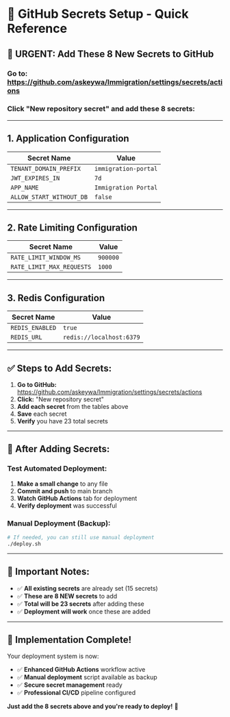 # 🔐 GitHub Secrets Setup - Quick Reference

## 🚀 **URGENT: Add These 8 New Secrets to GitHub**

### **Go to:** https://github.com/askeywa/Immigration/settings/secrets/actions

### **Click "New repository secret" and add these 8 secrets:**

---

## **1. Application Configuration**

| Secret Name | Value |
|-------------|-------|
| `TENANT_DOMAIN_PREFIX` | `immigration-portal` |
| `JWT_EXPIRES_IN` | `7d` |
| `APP_NAME` | `Immigration Portal` |
| `ALLOW_START_WITHOUT_DB` | `false` |

---

## **2. Rate Limiting Configuration**

| Secret Name | Value |
|-------------|-------|
| `RATE_LIMIT_WINDOW_MS` | `900000` |
| `RATE_LIMIT_MAX_REQUESTS` | `1000` |

---

## **3. Redis Configuration**

| Secret Name | Value |
|-------------|-------|
| `REDIS_ENABLED` | `true` |
| `REDIS_URL` | `redis://localhost:6379` |

---

## ✅ **Steps to Add Secrets:**

1. **Go to GitHub:** https://github.com/askeywa/Immigration/settings/secrets/actions
2. **Click:** "New repository secret"
3. **Add each secret** from the tables above
4. **Save** each secret
5. **Verify** you have 23 total secrets

---

## 🎯 **After Adding Secrets:**

### **Test Automated Deployment:**
1. **Make a small change** to any file
2. **Commit and push** to main branch
3. **Watch GitHub Actions** tab for deployment
4. **Verify deployment** was successful

### **Manual Deployment (Backup):**
```bash
# If needed, you can still use manual deployment
./deploy.sh
```

---

## 🚨 **Important Notes:**

- ✅ **All existing secrets** are already set (15 secrets)
- ✅ **These are 8 NEW secrets** to add
- ✅ **Total will be 23 secrets** after adding these
- ✅ **Deployment will work** once these are added

---

## 🎉 **Implementation Complete!**

Your deployment system is now:
- ✅ **Enhanced GitHub Actions** workflow active
- ✅ **Manual deployment** script available as backup
- ✅ **Secure secret management** ready
- ✅ **Professional CI/CD** pipeline configured

**Just add the 8 secrets above and you're ready to deploy!** 🚀
